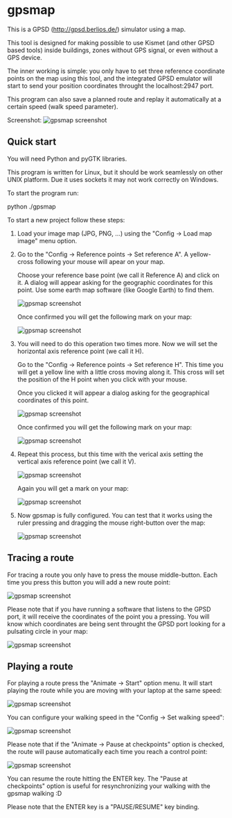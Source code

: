 gpsmap
======

This is a GPSD (http://gpsd.berlios.de/) simulator using a map.

This tool is designed for making possible to use Kismet (and other GPSD based
tools) inside buildings, zones without GPS signal, or even without a GPS
device.

The inner working is simple: you only have to set three reference coordinate
points on the map using this tool, and the integrated GPSD emulator will start
to send your position coordinates throught the localhost:2947 port.

This program can also save a planned route and replay it automatically at a
certain speed (walk speed parameter).

Screenshot:
![gpsmap screenshot](/doc/gpsmap-screenshot.jpg "gpsmap screenshot")

Quick start
-----------

You will need Python and pyGTK libraries.

This program is written for Linux, but it should be work seamlessly on other
UNIX platform. Due it uses sockets it may not work correctly on Windows.

To start the program run:

  python ./gpsmap

To start a new project follow these steps:

1. Load your image map (JPG, PNG, ...) using the "Config -> Load map image"
   menu option.

2. Go to the "Config -> Reference points -> Set reference A". A yellow-cross
   following your mouse will apear on your map.

   Choose your reference base point (we call it Reference A) and click on it.
   A dialog will appear asking for the geographic coordinates for this point.
   Use some earth map software (like Google Earth) to find them.

   ![gpsmap screenshot](/doc/choose-ref-A-01.jpg "choosing reference point A")

   Once confirmed you will get the following mark on your map:

   ![gpsmap screenshot](/doc/choose-ref-A-02.jpg "Reference point A set")

3. You will need to do this operation two times more. Now we will set the
   horizontal axis reference point (we call it H).
   
   Go to the "Config -> Reference points -> Set reference H". This time you
   will get a yellow line with a little cross moving along it. This cross
   will set the position of the H point when you click with your mouse.

   Once you clicked it will appear a dialog asking for the geographical
   coordinates of this point.

   ![gpsmap screenshot](/doc/choose-ref-H-01.jpg "choosing reference point H")

   Once confirmed you will get the following mark on your map:

   ![gpsmap screenshot](/doc/choose-ref-H-02.jpg "Reference point H set")

4. Repeat this process, but this time with the verical axis setting the
   vertical axis reference point (we call it V).

   ![gpsmap screenshot](/doc/choose-ref-V-01.jpg "choosing reference point V")

   Again you will get a mark on your map:

   ![gpsmap screenshot](/doc/choose-ref-V-02.jpg "Reference point V set")

5. Now gpsmap is fully configured. You can test that it works using the ruler
pressing and dragging the mouse right-button over the map:

   ![gpsmap screenshot](/doc/ruler.jpg "Ruler")

Tracing a route
---------------

For tracing a route you only have to press the mouse middle-button. Each time
you press this button you will add a new route point:

![gpsmap screenshot](/doc/route.jpg "Adding route points")

Please note that if you have running a software that listens to the GPSD port,
it will receive the coordinates of the point you a pressing. You will know
which coordinates are being sent throught the GPSD port looking for a pulsating
circle in your map:

![gpsmap screenshot](/doc/gps-position.jpg "GPS position")

Playing a route
---------------

For playing a route press the "Animate -> Start" option menu. It will start
playing the route while you are moving with your laptop at the same speed:

![gpsmap screenshot](/doc/walking.jpg "Walking a route")

You can configure your walking speed in the "Config -> Set walking speed":

![gpsmap screenshot](/doc/walking-speed.jpg "Walking speed")

Please note that if the "Animate -> Pause at checkpoints" option is checked,
the route will pause automatically each time you reach a control point:

![gpsmap screenshot](/doc/walking-pause-checkpoint.jpg "Pause at checkpoint")

You can resume the route hitting the ENTER key. The "Pause at checkpoints"
option is useful for resynchronizing your walking with the gpsmap walking :D

Please note that the ENTER key is a "PAUSE/RESUME" key binding.
